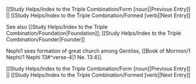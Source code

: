 [[Study Helps/Index to the Triple Combination/Form [noun]|Previous Entry]]  ||  [[Study Helps/Index to the Triple Combination/Formed [verb]|Next Entry]]

 See also [[Study Helps/Index to the Triple Combination/Foundation|Foundation]]; [[Study Helps/Index to the Triple Combination/Founder|Founder]]

 Nephi1 sees formation of great church among Gentiles, [[Book of Mormon/1 Nephi/1 Nephi 13#^verse-4|1 Ne. 13:4]].

[[Study Helps/Index to the Triple Combination/Form [noun]|Previous Entry]]  ||  [[Study Helps/Index to the Triple Combination/Formed [verb]|Next Entry]]